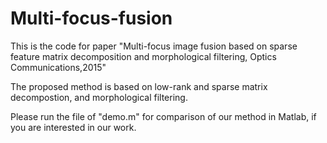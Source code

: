 # Multi-focus-fusion
This is the code for paper "Multi-focus image fusion based on sparse feature matrix decomposition and morphological filtering, Optics Communications,2015"



The proposed method is based on low-rank and sparse matrix decompostion, and morphological filtering. 

Please run the file of "demo.m" for comparison of our method in Matlab, if you are interested in our work.
